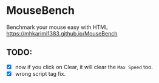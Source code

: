 # MouseBench
Benchmark your mouse easy with HTML
https://mhkarimi1383.github.io/MouseBench

## TODO:
- [x] now if you click on Clear, it will clear the `Max Speed` too.
- [x] wrong script tag fix.
